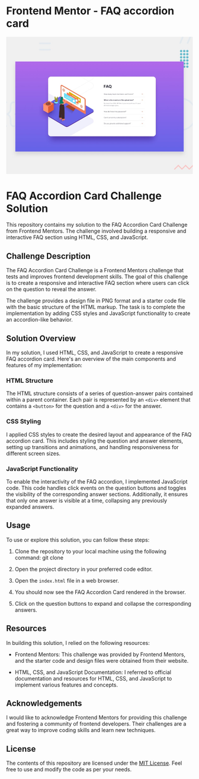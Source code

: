  

# Frontend Mentor - FAQ accordion card

![Design preview for the FAQ accordion card coding challenge](./design/desktop-preview.jpg)

 # FAQ Accordion Card Challenge Solution

This repository contains my solution to the FAQ Accordion Card Challenge from Frontend Mentors. The challenge involved building a responsive and interactive FAQ section using HTML, CSS, and JavaScript.

## Challenge Description

The FAQ Accordion Card Challenge is a Frontend Mentors challenge that tests and improves frontend development skills. The goal of this challenge is to create a responsive and interactive FAQ section where users can click on the question to reveal the answer.

The challenge provides a design file in PNG format and a starter code file with the basic structure of the HTML markup. The task is to complete the implementation by adding CSS styles and JavaScript functionality to create an accordion-like behavior.

## Solution Overview

In my solution, I used HTML, CSS, and JavaScript to create a responsive FAQ accordion card. Here's an overview of the main components and features of my implementation:

### HTML Structure

The HTML structure consists of a series of question-answer pairs contained within a parent container. Each pair is represented by an `<div>` element that contains a `<button>` for the question and a `<div>` for the answer.

### CSS Styling

I applied CSS styles to create the desired layout and appearance of the FAQ accordion card. This includes styling the question and answer elements, setting up transitions and animations, and handling responsiveness for different screen sizes.

### JavaScript Functionality

To enable the interactivity of the FAQ accordion, I implemented JavaScript code. This code handles click events on the question buttons and toggles the visibility of the corresponding answer sections. Additionally, it ensures that only one answer is visible at a time, collapsing any previously expanded answers.

## Usage

To use or explore this solution, you can follow these steps:

1. Clone the repository to your local machine using the following command:
git clone <repository-url>

2. Open the project directory in your preferred code editor.

3. Open the `index.html` file in a web browser.

4. You should now see the FAQ Accordion Card rendered in the browser.

5. Click on the question buttons to expand and collapse the corresponding answers.

## Resources

In building this solution, I relied on the following resources:

- Frontend Mentors: This challenge was provided by Frontend Mentors, and the starter code and design files were obtained from their website.

- HTML, CSS, and JavaScript Documentation: I referred to official documentation and resources for HTML, CSS, and JavaScript to implement various features and concepts.

## Acknowledgements

I would like to acknowledge Frontend Mentors for providing this challenge and fostering a community of frontend developers. Their challenges are a great way to improve coding skills and learn new techniques.

## License

The contents of this repository are licensed under the [MIT License](LICENSE). Feel free to use and modify the code as per your needs.
